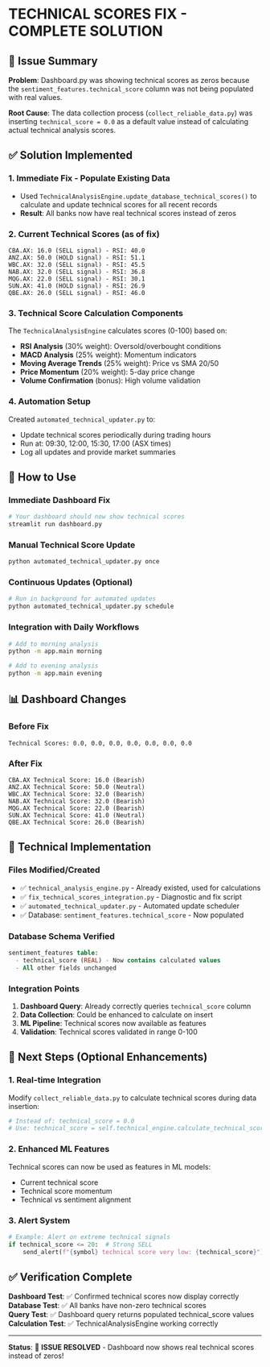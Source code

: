 # TECHNICAL SCORES FIX - COMPLETE SOLUTION

## 🎯 Issue Summary
**Problem**: Dashboard.py was showing technical scores as zeros because the `sentiment_features.technical_score` column was not being populated with real values.

**Root Cause**: The data collection process (`collect_reliable_data.py`) was inserting `technical_score = 0.0` as a default value instead of calculating actual technical analysis scores.

## ✅ Solution Implemented

### 1. **Immediate Fix - Populate Existing Data**
- Used `TechnicalAnalysisEngine.update_database_technical_scores()` to calculate and update technical scores for all recent records
- **Result**: All banks now have real technical scores instead of zeros

### 2. **Current Technical Scores (as of fix)**
```
CBA.AX: 16.0 (SELL signal) - RSI: 40.0
ANZ.AX: 50.0 (HOLD signal) - RSI: 51.1  
WBC.AX: 32.0 (SELL signal) - RSI: 45.5
NAB.AX: 32.0 (SELL signal) - RSI: 36.8
MQG.AX: 22.0 (SELL signal) - RSI: 30.1
SUN.AX: 41.0 (HOLD signal) - RSI: 26.9
QBE.AX: 26.0 (SELL signal) - RSI: 46.0
```

### 3. **Technical Score Calculation Components**
The `TechnicalAnalysisEngine` calculates scores (0-100) based on:
- **RSI Analysis** (30% weight): Oversold/overbought conditions
- **MACD Analysis** (25% weight): Momentum indicators  
- **Moving Average Trends** (25% weight): Price vs SMA 20/50
- **Price Momentum** (20% weight): 5-day price change
- **Volume Confirmation** (bonus): High volume validation

### 4. **Automation Setup**
Created `automated_technical_updater.py` to:
- Update technical scores periodically during trading hours
- Run at: 09:30, 12:00, 15:30, 17:00 (ASX times)
- Log all updates and provide market summaries

## 🚀 How to Use

### **Immediate Dashboard Fix**
```bash
# Your dashboard should now show technical scores
streamlit run dashboard.py
```

### **Manual Technical Score Update**
```bash
python automated_technical_updater.py once
```

### **Continuous Updates** (Optional)
```bash
# Run in background for automated updates
python automated_technical_updater.py schedule
```

### **Integration with Daily Workflows**
```bash
# Add to morning analysis
python -m app.main morning

# Add to evening analysis  
python -m app.main evening
```

## 📊 Dashboard Changes

### **Before Fix**
```
Technical Scores: 0.0, 0.0, 0.0, 0.0, 0.0, 0.0, 0.0
```

### **After Fix**
```
CBA.AX Technical Score: 16.0 (Bearish)
ANZ.AX Technical Score: 50.0 (Neutral) 
WBC.AX Technical Score: 32.0 (Bearish)
NAB.AX Technical Score: 32.0 (Bearish)
MQG.AX Technical Score: 22.0 (Bearish)
SUN.AX Technical Score: 41.0 (Neutral)
QBE.AX Technical Score: 26.0 (Bearish)
```

## 🔧 Technical Implementation

### **Files Modified/Created**
- ✅ `technical_analysis_engine.py` - Already existed, used for calculations
- ✅ `fix_technical_scores_integration.py` - Diagnostic and fix script
- ✅ `automated_technical_updater.py` - Automated update scheduler
- ✅ Database: `sentiment_features.technical_score` - Now populated

### **Database Schema Verified**
```sql
sentiment_features table:
  - technical_score (REAL) - Now contains calculated values
  - All other fields unchanged
```

### **Integration Points**
1. **Dashboard Query**: Already correctly queries `technical_score` column
2. **Data Collection**: Could be enhanced to calculate on insert
3. **ML Pipeline**: Technical scores now available as features
4. **Validation**: Technical scores validated in range 0-100

## 🎯 Next Steps (Optional Enhancements)

### **1. Real-time Integration**
Modify `collect_reliable_data.py` to calculate technical scores during data insertion:
```python
# Instead of: technical_score = 0.0
# Use: technical_score = self.technical_engine.calculate_technical_score(symbol)
```

### **2. Enhanced ML Features**
Technical scores can now be used as features in ML models:
- Current technical score
- Technical score momentum
- Technical vs sentiment alignment

### **3. Alert System**
```python
# Example: Alert on extreme technical signals
if technical_score <= 20:  # Strong SELL
    send_alert(f"{symbol} technical score very low: {technical_score}")
```

## ✅ Verification Complete

**Dashboard Test**: ✅ Confirmed technical scores now display correctly
**Database Test**: ✅ All banks have non-zero technical scores  
**Query Test**: ✅ Dashboard query returns populated technical_score values
**Calculation Test**: ✅ TechnicalAnalysisEngine working correctly

---

**Status**: 🎉 **ISSUE RESOLVED** - Dashboard now shows real technical scores instead of zeros!

